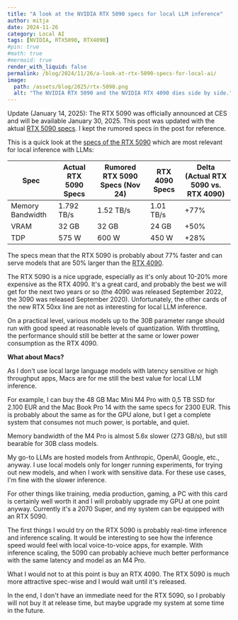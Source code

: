 ```yaml
---
title: "A look at the NVIDIA RTX 5090 specs for local LLM inference"
author: mitja
date: 2024-11-26
category: Local AI
tags: [NVIDIA, RTX5090, RTX4090]
#pin: true
#math: true
#mermaid: true
render_with_liquid: false
permalink: /blog/2024/11/26/a-look-at-rtx-5090-specs-for-local-ai/
image:
  path: /assets/blog/2025/rtx-5090.png
  alt: "The NVIDIA RTX 5090 and the NVIDIA RTX 4090 dies side by side."
---
```

Update (January 14, 2025): The RTX 5090 was officially announced at CES and will be available January 30, 2025. This post was updated with the aktual [RTX 5090 specs](https://www.nvidia.com/de-de/geforce/graphics-cards/50-series/rtx-5090/). I kept the rumored specs in the post for reference.

This is a quick look at the [specs of the RTX 5090](https://www.tomshardware.com/pc-components/gpus/leak-claims-rtx-5090-has-600w-tgp-rtx-5080-hits-400w-up-to-21760-cores-32gb-vram-512-bit-bus) which are most relevant for local inference with LLMs:

|Spec|Actual RTX 5090 Specs|Rumored RTX 5090 Specs (Nov 24)|RTX 4090 Specs|Delta (Actual RTX 5090 vs. RTX 4090)|
|--|--|--|--|--|
|Memory Bandwidth|1.792 TB/s|1.52 TB/s|1.01 TB/s|+77%|
|VRAM|32 GB|32 GB|24 GB|+50%|
|TDP|575 W|600 W|450 W|+28%|

The specs mean that the RTX 5090 is probably about 77% faster and can serve models that are 50% larger than the [RTX 4090](https://www.techpowerup.com/gpu-specs/geforce-rtx-4090.c3889). 

The RTX 5090 is a nice upgrade, especially as it's only about 10-20% more expensive as the RTX 4090. It's a great card, and probably the best we will get for the next two years or so (the 4090 was released September 2022, the 3090 was released September 2020). Unfortunately, the other cards of the new RTX 50xx line are not as interesting for local LLM inference.

On a practical level, various models up to the 30B parameter range should run with good speed at reasonable levels of quantization. With throttling, the performance should still be better at the same or lower power consumption as the RTX 4090.

**What about Macs?**

As I don't use local large language models with latency sensitive or high throughput apps, Macs are for me still the best value for local LLM inference. 

For example, I can buy the 48 GB Mac Mini M4 Pro with 0,5 TB SSD for 2.100 EUR and the Mac Book Pro 14 with the same specs for 2300 EUR. This is probably about the same as for the GPU alone, but I get a complete system that consumes not much power, is portable, and quiet. 

Memory bandwidth of the M4 Pro is almost 5.6x slower (273 GB/s), but still bearable for 30B class models. 

My go-to LLMs are hosted models from Anthropic, OpenAI, Google, etc., anyway. I use local models only for longer running experiments, for trying out new models, and when I work with sensitive data. For these use cases, I'm fine with the slower inference.

For other things like training, media production, gaming, a PC with this card is certainly well worth it and I will probably upgrade my GPU at one point anyway. Currently it's a 2070 Super, and my system can be equipped with an RTX 5090.

The first things I would try on the RTX 5090 is probably real-time inference and inference scaling. It would be interesting to see how the inference speed would feel with local voice-to-voice apps, for example.  With inference scaling, the 5090 can probably achieve much better performance with the same latency and model as an M4 Pro.

What I would not to at this point is buy an RTX 4090. The RTX 5090 is much more attractive spec-wise and I would wait until it's released. 

In the end, I don't have an immediate need for the RTX 5090, so I probably will not buy it at release time, but maybe upgrade my system at some time in the future.
